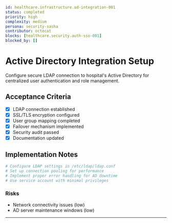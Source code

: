 ```yaml
id: healthcare.infrastructure.ad-integration-001
status: completed
priority: high
complexity: medium
persona: security-sasha
contributor: octocat
blocks: [healthcare.security.auth-sso-001]
blocked_by: []
```

# Active Directory Integration Setup

Configure secure LDAP connection to hospital's Active Directory for centralized user authentication and role management.

## Acceptance Criteria
- [x] LDAP connection established
- [x] SSL/TLS encryption configured
- [x] User group mapping completed
- [x] Failover mechanism implemented
- [x] Security audit passed
- [x] Documentation updated

## Implementation Notes
```bash
# Configure LDAP settings in /etc/ldap/ldap.conf
# Set up connection pooling for performance
# Implement proper error handling for AD downtime
# Use service account with minimal privileges
```

### Risks

- Network connectivity issues (low)
- AD server maintenance windows (low)

---

[security-sasha]: ./personas/security-sasha.md
[healthcare.security.auth-sso-001]: ./tickets/healthcare.security.auth-sso-001.md
[octocat]: .totem/contributors/octocat.md